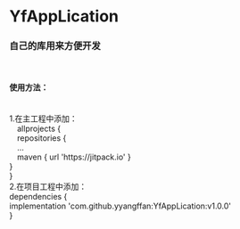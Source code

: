 # YfAppLication
<h3>自己的库用来方便开发</h3><br>
<h4>使用方法：</h4><br>
1.在主工程中添加：<br>
  &emsp;allprojects {<br>
  		&emsp;repositories {<br>
	  		&emsp;...<br>
	  		&emsp;maven { url 'https://jitpack.io' }<br>
	  	}<br>
	  }<br>
 2.在项目工程中添加：<br>
    dependencies {<br>
	        implementation 'com.github.yyangffan:YfAppLication:v1.0.0'<br>
	  }<br>
